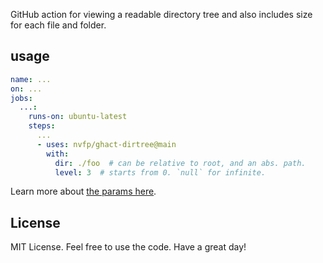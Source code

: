 GitHub action for viewing a readable directory tree and also includes size for each file and folder.

## usage

```yml
name: ...
on: ...
jobs:
  ...:
    runs-on: ubuntu-latest
    steps:
      ...
      - uses: nvfp/ghact-dirtree@main
        with:
          dir: ./foo  # can be relative to root, and an abs. path.
          level: 3  # starts from 0. `null` for infinite.
```

Learn more about [the params here](https://github.com/nvfp/ghact-dirtree/blob/main/action.yml).

## License

MIT License. Feel free to use the code. Have a great day!
